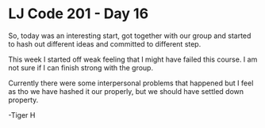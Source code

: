 # LJ Code 201 - Day 16

So, today was an interesting start, got together with our group and started to hash
out different ideas and committed to different step.

This week I started off weak feeling that I might have failed this course.
I am not sure if I can finish strong with the group.

Currently there were some interpersonal problems that happened but I feel as tho we
have hashed it our properly, but we should have settled down property.

-Tiger H
